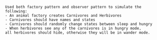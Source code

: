     Used both factory pattern and observer pattern to simulate the following:
    - An animal factory creates Carnivores and Herbivores
    - Carnivores should have names and states
    - Carnivores should randomly change states between sleep and hungry
    - When herbivores see any of the carnivores is in hungry mode,
    all herbivores should hide, otherwise they will be in wander mode.

